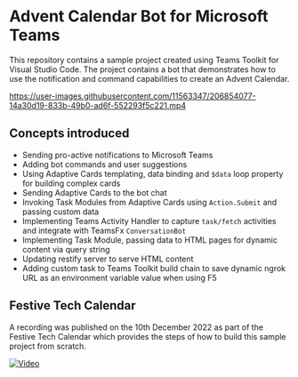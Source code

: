 # Advent Calendar Bot for Microsoft Teams

This repository contains a sample project created using Teams Toolkit for Visual Studio Code. The project contains a bot that demonstrates how to use the notification and command capabilities to create an Advent Calendar.

https://user-images.githubusercontent.com/11563347/206854077-14a30d19-833b-49b0-ad6f-552293f5c221.mp4

## Concepts introduced

- Sending pro-active notifications to Microsoft Teams
- Adding bot commands and user suggestions
- Using Adaptive Cards templating, data binding and `$data` loop property for building complex cards
- Sending Adaptive Cards to the bot chat
- Invoking Task Modules from Adaptive Cards using `Action.Submit` and passing custom data
- Implementing Teams Activity Handler to capture `task/fetch` activities and integrate with TeamsFx `ConversationBot`
- Implementing Task Module, passing data to HTML pages for dynamic content via query string
- Updating restify server to serve HTML content
- Adding custom task to Teams Toolkit build chain to save dynamic ngrok URL as an environment variable value when using F5

## Festive Tech Calendar

A recording was published on the 10th December 2022 as part of the Festive Tech Calendar which provides the steps of how to build this sample project from scratch.

[![Video](https://img.youtube.com/vi/bHIuWlGdLYQ/maxresdefault.jpg)](https://www.youtube.com/watch?v=bHIuWlGdLYQ)
